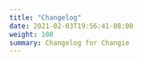```yaml
---
title: "Changelog"
date: 2021-02-03T19:56:41-08:00
weight: 100
summary: Changelog for Changie
---
```

<!-- Generated in build process -->

